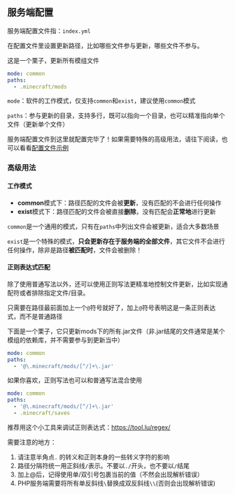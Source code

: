 ## 服务端配置

服务端配置文件指：`index.yml`

在配置文件里设置更新路径，比如哪些文件参与更新，哪些文件不参与。

这是一个栗子，更新所有模组文件

```yaml
mode: common
paths:
  - .minecraft/mods
```

`mode`：软件的工作模式，仅支持`common`和`exist`，建议使用`common`模式

`paths`：参与更新的目录，支持多行，既可以指向一个目录，也可以精准指向单个文件（更新单个文件）

服务端配置文件到这里就配置完毕了！如果需要特殊的高级用法，请往下阅读，也可以看看[配置文件示例](服务端配置文件示例.md)

### 高级用法

#### 工作模式

- **common**模式下：路径匹配的文件会被**更新**，没有匹配的不会进行任何操作
- **exist**模式下：路径匹配的文件会被直接**删除**，没有匹配会**正常地**进行更新

`common`是一个通用的模式，只有在`paths`中列出文件会被更新，适合大多数场景

`exist`是一个特殊的模式，**只会更新存在于服务端的全部文件**，其它文件不会进行任何操作，除非是路径**被匹配时**，文件会被删除！

#### 正则表达式匹配

除了使用普通写法以外，还可以使用正则写法更精准地控制文件更新，比如实现通配符或者排除指定文件/目录。

只需要在路径最前面加上一个`@`符号就好了，加上`@`符号表明这是一条正则表达式，而不是普通路径

下面是一个栗子，它只更新mods下的所有.jar文件（非.jar结尾的文件通常是某个模组的依赖库，并不需要参与到更新当中）

```yaml
mode: common
paths:
  - '@\.minecraft/mods/[^/]+\.jar'
```

如果你喜欢，正则写法也可以和普通写法混合使用

```yaml
mode: common
paths:
  - '@\.minecraft/mods/[^/]+\.jar'
  - .minecraft/saves
```

推荐用这个小工具来调试正则表达式：https://tool.lu/regex/

需要注意的地方：

1. 请注意半角点`.` 的转义和正则本身的一些转义字符的影响
2. 路径分隔符统一用正斜线`/`表示。不要以`./`开头，也不要以`/`结尾
3. 加上@后，记得使用单/双引号包裹当前的值（不然会出现解析错误）
4. PHP服务端需要将所有单反斜线`\`替换成双反斜线`\\`(否则会出现解析错误)